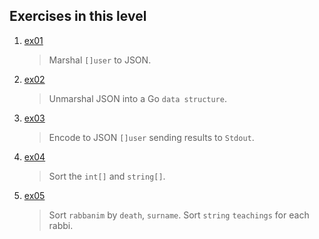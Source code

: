## Exercises in this level
1. [ex01](08.ex01.go)
   > Marshal `[]user` to JSON.
2. [ex02](08.ex02.go)
   > Unmarshal JSON into a Go `data structure`.
3. [ex03](08.ex03.go)
   > Encode to JSON `[]user` sending results to `Stdout`.
4. [ex04](08.ex04.go)
   > Sort the `int[]` and `string[]`.
5. [ex05](08.ex05.go)
   > Sort `rabbanim` by `death`, `surname`. Sort `string` `teachings` for each rabbi.

